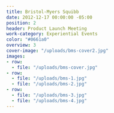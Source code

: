 ```yaml
---
title: Bristol-Myers Squibb
date: 2012-12-17 00:00:00 -05:00
position: 2
header: Product Launch Meeting
work-category: Experiential Events
color: "#0661a0"
overview: 3
cover-image: "/uploads/bms-cover2.jpg"
images:
- row:
  - file: "/uploads/bms-cover.jpg"
- row:
  - file: "/uploads/bms-1.jpg"
  - file: "/uploads/bms-2.jpg"
- row:
  - file: "/uploads/bms-3.jpg"
  - file: "/uploads/bms-4.jpg"
---
```

